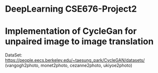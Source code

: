 # DeepLearning CSE676-Project2
# Implementation of CycleGan for unpaired image to image translation

DataSet: https://people.eecs.berkeley.edu/~taesung_park/CycleGAN/datasets/ (vangogh2photo, monet2photo, cezanne2photo, ukiyoe2photo)




